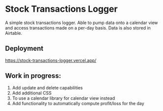 # Stock Transactions Logger
A simple stock transactions logger. Able to pump data onto a calendar view and access transactions made on a per-day basis. Data is also stored in Airtable.

## Deployment
https://stock-transactions-logger.vercel.app/

## Work in progress:
1. Add update and delete capabilities
2. Add additional CSS
3. To use a calendar library for calendar view instead
4. Add functionality to automatically compute profit/loss for the day
